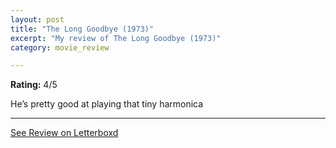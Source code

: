 ```yaml
---
layout: post
title: "The Long Goodbye (1973)"
excerpt: "My review of The Long Goodbye (1973)"
category: movie_review

---
```


**Rating:** 4/5

He’s pretty good at playing that tiny harmonica

<hr>

[See Review on Letterboxd](https://boxd.it/20sHTZ)
